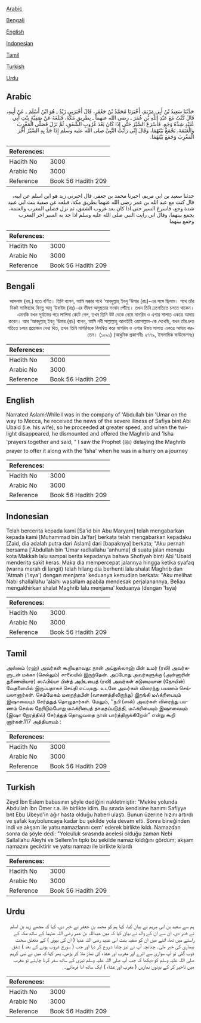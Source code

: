 [Arabic](#arabic)

[Bengali](#bengali)

[English](#english)

[Indonesian](#indonesian)

[Tamil](#tamil)

[Turkish](#turkish)

[Urdu](#urdu)

## Arabic


<div dir="rtl" lang="ar" style={{fontSize:'larger',backgroundColor:'#f8f9fa',padding:20}}>
حَدَّثَنَا سَعِيدُ بْنُ أَبِي مَرْيَمَ، أَخْبَرَنَا مُحَمَّدُ بْنُ جَعْفَرٍ، قَالَ أَخْبَرَنِي زَيْدٌ ـ هُوَ ابْنُ أَسْلَمَ ـ عَنْ أَبِيهِ، قَالَ كُنْتُ مَعَ عَبْدِ اللَّهِ بْنِ عُمَرَ ـ رضى الله عنهما ـ بِطَرِيقِ مَكَّةَ، فَبَلَغَهُ عَنْ صَفِيَّةَ بِنْتِ أَبِي عُبَيْدٍ شِدَّةُ وَجَعٍ، فَأَسْرَعَ السَّيْرَ حَتَّى إِذَا كَانَ بَعْدَ غُرُوبِ الشَّفَقِ، ثُمَّ نَزَلَ فَصَلَّى الْمَغْرِبَ وَالْعَتَمَةَ، يَجْمَعُ بَيْنَهُمَا، وَقَالَ إِنِّي رَأَيْتُ النَّبِيَّ صلى الله عليه وسلم إِذَا جَدَّ بِهِ السَّيْرُ أَخَّرَ الْمَغْرِبَ وَجَمَعَ بَيْنَهُمَا‏.‏
</div>
<div style={{backgroundColor:'#f8f9fa',padding:20, marginBottom: 10}}><table> <thead> <tr> <th>References:</th> <th></th> </tr> </thead> <tbody><tr><td>Hadith No</td><td>3000</td></tr><tr><td>Arabic No</td><td>3000</td></tr><tr><td>Reference</td><td>Book 56 Hadith 209</td></tr></tbody></table></div>


<div dir="rtl" lang="ar" style={{fontSize:'larger',backgroundColor:'#f8f9fa',padding:20}}>
حدثنا سعيد بن ابي مريم، اخبرنا محمد بن جعفر، قال اخبرني زيد هو ابن اسلم عن ابيه، قال كنت مع عبد الله بن عمر رضى الله عنهما بطريق مكة، فبلغه عن صفية بنت ابي عبيد شدة وجع، فاسرع السير حتى اذا كان بعد غروب الشفق، ثم نزل فصلى المغرب والعتمة، يجمع بينهما، وقال اني رايت النبي صلى الله عليه وسلم اذا جد به السير اخر المغرب وجمع بينهما
</div>
<div style={{backgroundColor:'#f8f9fa',padding:20, marginBottom: 10}}><table> <thead> <tr> <th>References:</th> <th></th> </tr> </thead> <tbody><tr><td>Hadith No</td><td>3000</td></tr><tr><td>Arabic No</td><td>3000</td></tr><tr><td>Reference</td><td>Book 56 Hadith 209</td></tr></tbody></table></div>

## Bengali


<div dir="rtl" lang="bn" style={{fontSize:'larger',backgroundColor:'#f8f9fa',padding:20}}>
আসলাম (রহ.) হতে বর্ণিত। তিনি বলেন, আমি মক্কার পথে ‘আবদুল্লাহ্ ইবনু ‘উমার (রাঃ)-এর সঙ্গে ছিলাম। পথে তাঁর নিকট সাফিয়্যাহ বিনতু আবূ ‘উবাইদ (রাঃ)-এর ভীষণ অসুস্থতার সংবাদ পৌঁছে। তখন তিনি দ্রতগতিতে চলতে থাকেন। এমনকি যখন সূর্যাস্তের পরে লালিমা কেটে গেল, তখন তিনি উট থেকে নেমে মাগরিব ও এশার সালাত একত্রে আদায় করেন। আর ‘আবদুল্লাহ্ ইবনু ‘উমার (রাঃ) বলেন, আমি নবী সাল্লাল্লাহু আলাইহি ওয়াসাল্লাম-কে দেখেছি, যখন তাঁর দ্রুত গতিতে চলার প্রয়োজন দেখা দিত, তখন তিনি মাগরিবকে বিলম্বিত করে মাগরিব ও এশার উভয় সালাত একত্রে আদায় করতেন। (১০৯১) (আধুনিক প্রকাশনীঃ ২৭৭৯, ইসলামিক ফাউন্ডেশনঃ)
</div>
<div style={{backgroundColor:'#f8f9fa',padding:20, marginBottom: 10}}><table> <thead> <tr> <th>References:</th> <th></th> </tr> </thead> <tbody><tr><td>Hadith No</td><td>3000</td></tr><tr><td>Arabic No</td><td>3000</td></tr><tr><td>Reference</td><td>Book 56 Hadith 209</td></tr></tbody></table></div>

## English


<div dir="ltr" lang="en" style={{fontSize:'larger',backgroundColor:'#f8f9fa',padding:20}}>
Narrated Aslam:While I was in the company of 'Abdullah bin 'Umar on the way to Mecca, he received the news of the severe illness of Safiya bint Abi Ubaid (i.e. his wife), so he proceeded at greater speed, and when the twilight disappeared, he dismounted and offered the Maghrib and 'Isha 'prayers together and said, " I saw the Prophet (ﷺ) delaying the Maghrib prayer to offer it along with the 'Isha' when he was in a hurry on a journey
</div>
<div style={{backgroundColor:'#f8f9fa',padding:20, marginBottom: 10}}><table> <thead> <tr> <th>References:</th> <th></th> </tr> </thead> <tbody><tr><td>Hadith No</td><td>3000</td></tr><tr><td>Arabic No</td><td>3000</td></tr><tr><td>Reference</td><td>Book 56 Hadith 209</td></tr></tbody></table></div>

## Indonesian


<div dir="ltr" lang="id" style={{fontSize:'larger',backgroundColor:'#f8f9fa',padding:20}}>
Telah bercerita kepada kami [Sa'id bin Abu Maryam] telah mengabarkan kepada kami [Muhammad bin Ja'far] berkata telah mengabarkan kepadaku [Zaid, dia adalah putra dari Aslam] dari [bapaknya] berkata; "Aku pernah bersama ['Abdullah bin 'Umar radliallahu 'anhuma] di suatu jalan menuju kota Makkah lalu sampai berita kepadanya bahwa Shofiyah binti Abi 'Ubaid menderita sakit keras. Maka dia mempercepat jalannya hingga ketika syafaq (warna merah di langit) telah hilang dia berhenti lalu shalat Maghrib dan 'Atmah ('Isya') dengan menjama' keduanya kemudian berkata: "Aku melihat Nabi shallallahu 'alaihi wasallam apabila mendesak perjalanannya, Beliau mengakhirkan shalat Maghrib lalu menjama' keduanya (dengan 'Isya)
</div>
<div style={{backgroundColor:'#f8f9fa',padding:20, marginBottom: 10}}><table> <thead> <tr> <th>References:</th> <th></th> </tr> </thead> <tbody><tr><td>Hadith No</td><td>3000</td></tr><tr><td>Arabic No</td><td>3000</td></tr><tr><td>Reference</td><td>Book 56 Hadith 209</td></tr></tbody></table></div>

## Tamil


<div dir="ltr" lang="ta" style={{fontSize:'larger',backgroundColor:'#f8f9fa',padding:20}}>
அஸ்லம் (ரஹ்) அவர்கள் கூறியதாவது: நான் அப்துல்லாஹ் பின் உமர் (ரலி) அவர்களுடன் மக்கா (செல்லும்) சாலையில் இருந்தேன். அப்போது அவர்களுக்கு (அன்னாரின் துணைவியார்) ஸஃபிய்யா பின்த் அபீஉபைத் (ரலி) அவர்கள் கடுமையான (நோயின்) வேதனையில் இருப்பதாகச் செய்தி எட்டியது. உடனே அவர்கள் விரைந்து பயணம் செய்யலானார்கள். செம்மேகம் மறைந்தபின் (வாகனத்திலிருந்து) இறங்கி மஃக்ரிபையும் இஷாவையும் சேர்த்துத் தொழுதார்கள். மேலும், ‘‘நபி (ஸல்) அவர்கள் விரைந்து பயணம் செல்ல நேரிடும்போது மஃக்ரிபைத் தாமதப்படுத்தி, மஃக்ரிபையும் இஷாவையும் (இஷா நேரத்தில்) சேர்த்துத் தொழுவதை நான் பார்த்திருக்கிறேன்” என்று கூறி னார்கள்.117 அத்தியாயம் :
</div>
<div style={{backgroundColor:'#f8f9fa',padding:20, marginBottom: 10}}><table> <thead> <tr> <th>References:</th> <th></th> </tr> </thead> <tbody><tr><td>Hadith No</td><td>3000</td></tr><tr><td>Arabic No</td><td>3000</td></tr><tr><td>Reference</td><td>Book 56 Hadith 209</td></tr></tbody></table></div>

## Turkish


<div dir="ltr" lang="tr" style={{fontSize:'larger',backgroundColor:'#f8f9fa',padding:20}}>
Zeyd İbn Eslem babasının şöyle dediğini nakletmiştir: "Mekke yolunda Abdullah İbn Ömer r.a. ile birlikte idim. Bu sırada kendisine hanımı Safiyye bnt Ebu Ubeyd'in ağır hasta olduğu haberi ulaştı. Bunun üzerine hızını artırdı ve şafak kayboluncaya kadar bu şekilde yola devam etti. Sonra bineğinden indi ve akşam ile yatsı namazlarını cem' ederek birlikte kıldı. Namazdan sonra da şöyle dedi: "Yolculuk sırasında acelesi olduğu zaman Nebi Sallallahu Aleyhi ve Sellem'in tıpkı bu şekilde namaz kıldığını gördüm; akşam namazını geciktirir ve yatsı namazı ile birlikte kılardı
</div>
<div style={{backgroundColor:'#f8f9fa',padding:20, marginBottom: 10}}><table> <thead> <tr> <th>References:</th> <th></th> </tr> </thead> <tbody><tr><td>Hadith No</td><td>3000</td></tr><tr><td>Arabic No</td><td>3000</td></tr><tr><td>Reference</td><td>Book 56 Hadith 209</td></tr></tbody></table></div>

## Urdu


<div dir="rtl" lang="ur" style={{fontSize:'larger',backgroundColor:'#f8f9fa',padding:20}}>
ہم سے سعید بن ابی مریم نے بیان کیا، کہا ہم کو محمد بن جعفر نے خبر دی، کہا کہ مجھے زید بن اسلم نے خبر دی، ان سے ان کے والد نے بیان کیا کہ میں عبداللہ بن عمر رضی اللہ عنہما کے ساتھ مکہ کے راستے میں تھا، اتنے میں ان کو صفیہ بنت ابی عبید رضی اللہ عنہا ( ان کی بیوی ) کے متعلق سخت بیماری کی خبر ملی۔ چنانچہ آپ نے تیز چلنا شروع کر دیا اور جب ( سورج غروب ہونے کے بعد ) شفق ڈوب گئی تو آپ سواری سے اترے اور مغرب اور عشاء کی نماز ملا کر پڑھی، پھر کہا کہ میں نے نبی کریم صلی اللہ علیہ وسلم کو دیکھا کہ جب آپ صلی اللہ علیہ وسلم تیزی کے ساتھ سفر کرنا چاہتے تو مغرب میں تاخیر کر کے دونوں نمازیں ( مغرب اور عشاء ) ایک ساتھ ادا فرماتے۔
</div>
<div style={{backgroundColor:'#f8f9fa',padding:20, marginBottom: 10}}><table> <thead> <tr> <th>References:</th> <th></th> </tr> </thead> <tbody><tr><td>Hadith No</td><td>3000</td></tr><tr><td>Arabic No</td><td>3000</td></tr><tr><td>Reference</td><td>Book 56 Hadith 209</td></tr></tbody></table></div>